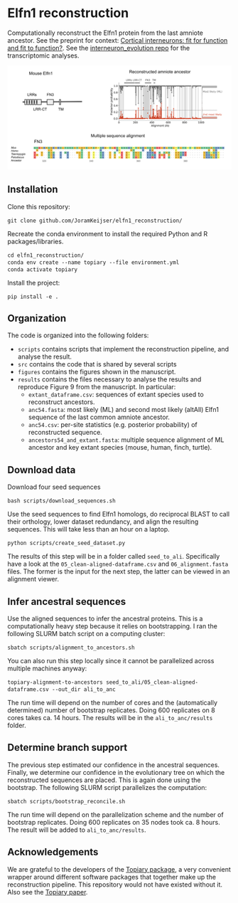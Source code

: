 # Elfn1 reconstruction
Computationally reconstruct the Elfn1 protein from the last amniote ancestor. See the preprint for context:
[Cortical interneurons: fit for function and fit to function?](https://doi.org/10.1101/2023.02.23.529671). See the [interneuron_evolution repo](https://github.com/JoramKeijser/interneuron_evolution/) for the transcriptomic analyses. 

![figure1](./figures/fig9_small.png)


## Installation

Clone this repository:
```
git clone github.com/JoramKeijser/elfn1_reconstruction/
```
Recreate the conda environment to install the required Python and R packages/libraries. 
```
cd elfn1_reconstruction/
conda env create --name topiary --file environment.yml
conda activate topiary
```
Install the project:
```
pip install -e .
```

## Organization
The code is organized into the following folders:

- `scripts` contains scripts that implement the reconstruction pipeline, and analyse the result. 
- `src` contains the code that is shared by several scripts
- `figures` contains the figures shown in the manuscript. 
- `results` contains the files necessary to analyse the results and reproduce Figure 9 from the manuscript. In particular:
   - `extant_dataframe.csv`: sequences of extant species used to reconstruct ancestors. 
   - `anc54.fasta`: most likely (ML) and second most likely (altAll) Elfn1 sequence of the last common amniote ancestor. 
   - `anc54.csv`: per-site statistics (e.g. posterior probability) of reconstructed sequence.
   - `ancestors54_and_extant.fasta`: multiple sequence alignment of ML ancestor and key extant species (mouse, human, finch, turtle).

## Download data
Download four seed sequences 
```
bash scripts/download_sequences.sh
```
Use the seed sequences to find Elfn1 homologs, do reciprocal BLAST to call their orthology, lower dataset redundancy, and align the resulting sequences. 
This will take less than an hour on a laptop.
```
python scripts/create_seed_dataset.py
```
The results of this step will be in a folder called `seed_to_ali`. Specifically have a look at the `05_clean-aligned-dataframe.csv` and `06_alignment.fasta` files. The former is the input for the next step, the latter can be viewed in an alignment viewer. 

## Infer ancestral sequences
Use the aligned sequences to infer the ancestral proteins. This is a computationally heavy step because it relies on bootstrapping. I ran the following SLURM batch script on a computing cluster: 
```
sbatch scripts/alignment_to_ancestors.sh 
```
You can also run this step locally since it cannot be parallelized across multiple machines anyway:
```
topiary-alignment-to-ancestors seed_to_ali/05_clean-aligned-dataframe.csv --out_dir ali_to_anc 
```
The run time will depend on the number of cores and the (automatically determined) number of bootstrap replicates. Doing 600 replicates on 8 cores takes ca. 14 hours. The results will be in the `ali_to_anc/results` folder. 

## Determine branch support
The previous step estimated our confidence in the ancestral sequences. Finally, we determine our confidence in the evolutionary tree on which the reconstructed sequences are placed. This is again done using the bootstrap. The following SLURM script parallelizes the computation:
```
sbatch scripts/bootstrap_reconcile.sh 
```
The run time will depend on the parallelization scheme and the number of bootstrap replicates. Doing 600 replicates on 35 nodes took ca. 8 hours. The result will be added to `ali_to_anc/results`. 

## Acknowledgements 

We are grateful to the developers of the [Topiary package](https://topiary-asr.readthedocs.io/), a very convenient wrapper around different software packages that together make up the reconstruction pipeline. This repository would not have existed without it. Also see the [Topiary paper](https://doi.org/10.1002/pro.4551). 
